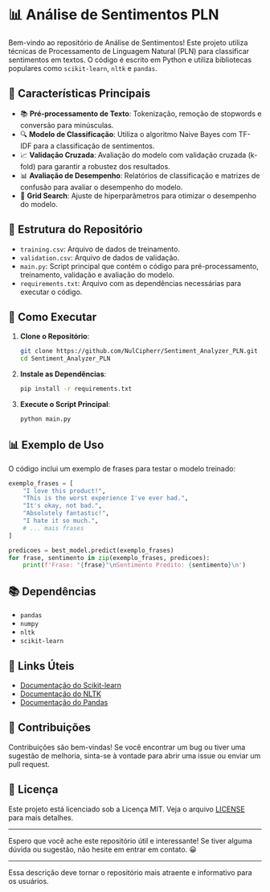 # 📊 Análise de Sentimentos PLN

Bem-vindo ao repositório de Análise de Sentimentos! Este projeto utiliza técnicas de Processamento de Linguagem Natural (PLN) para classificar sentimentos em textos. O código é escrito em Python e utiliza bibliotecas populares como `scikit-learn`, `nltk` e `pandas`.

## 🌟 Características Principais

- 📚 **Pré-processamento de Texto**: Tokenização, remoção de stopwords e conversão para minúsculas.
- 🔍 **Modelo de Classificação**: Utiliza o algoritmo Naive Bayes com TF-IDF para a classificação de sentimentos.
- 📈 **Validação Cruzada**: Avaliação do modelo com validação cruzada (k-fold) para garantir a robustez dos resultados.
- 📊 **Avaliação de Desempenho**: Relatórios de classificação e matrizes de confusão para avaliar o desempenho do modelo.
- 🔄 **Grid Search**: Ajuste de hiperparâmetros para otimizar o desempenho do modelo.

## 📂 Estrutura do Repositório

- `training.csv`: Arquivo de dados de treinamento.
- `validation.csv`: Arquivo de dados de validação.
- `main.py`: Script principal que contém o código para pré-processamento, treinamento, validação e avaliação do modelo.
- `requirements.txt`: Arquivo com as dependências necessárias para executar o código.

## 🚀 Como Executar

1. **Clone o Repositório**:
   ```bash
   git clone https://github.com/NulCipherr/Sentiment_Analyzer_PLN.git
   cd Sentiment_Analyzer_PLN
   ```

2. **Instale as Dependências**:
   ```bash
   pip install -r requirements.txt
   ```

3. **Execute o Script Principal**:
   ```bash
   python main.py
   ```

## 📊 Exemplo de Uso

O código inclui um exemplo de frases para testar o modelo treinado:

```python
exemplo_frases = [
    "I love this product!",
    "This is the worst experience I've ever had.",
    "It's okay, not bad.",
    "Absolutely fantastic!",
    "I hate it so much.",
    # ... mais frases
]

predicoes = best_model.predict(exemplo_frases)
for frase, sentimento in zip(exemplo_frases, predicoes):
    print(f'Frase: "{frase}"\nSentimento Predito: {sentimento}\n')
```

## 📚 Dependências

- `pandas`
- `numpy`
- `nltk`
- `scikit-learn`

## 🔗 Links Úteis

- [Documentação do Scikit-learn](https://scikit-learn.org/stable/documentation.html)
- [Documentação do NLTK](https://www.nltk.org/)
- [Documentação do Pandas](https://pandas.pydata.org/docs/)

## 🤝 Contribuições

Contribuições são bem-vindas! Se você encontrar um bug ou tiver uma sugestão de melhoria, sinta-se à vontade para abrir uma issue ou enviar um pull request.

## 📜 Licença

Este projeto está licenciado sob a Licença MIT. Veja o arquivo [LICENSE](LICENSE) para mais detalhes.

---

Espero que você ache este repositório útil e interessante! Se tiver alguma dúvida ou sugestão, não hesite em entrar em contato. 😀

---

Essa descrição deve tornar o repositório mais atraente e informativo para os usuários.
